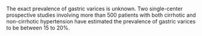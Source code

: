 The exact prevalence of gastric varices is unknown. Two single-center prospective studies involving more than 500 patients with both cirrhotic and non-cirrhotic hypertension have estimated the prevalence of gastric varices to be between 15 to 20%.